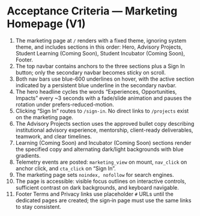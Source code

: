 # Acceptance Criteria — Marketing Homepage (V1)

1) The marketing page at `/` renders with a fixed theme, ignoring system theme, and includes sections in this order: Hero, Advisory Projects, Student Learning (Coming Soon), Student Incubator (Coming Soon), Footer.
2) The top navbar contains anchors to the three sections plus a Sign In button; only the secondary navbar becomes sticky on scroll.
3) Both nav bars use blue-600 underlines on hover, with the active section indicated by a persistent blue underline in the secondary navbar.
4) The hero headline cycles the words “Experiences, Opportunities, Impacts” every ~3 seconds with a fade/slide animation and pauses the rotation under prefers-reduced-motion.
5) Clicking “Sign In” routes to `/sign-in`. No direct links to `/projects` exist on the marketing page.
6) The Advisory Projects section uses the approved bullet copy describing institutional advisory experience, mentorship, client-ready deliverables, teamwork, and clear timelines.
7) Learning (Coming Soon) and Incubator (Coming Soon) sections render the specified copy and alternating dark/light backgrounds with blue gradients.
8) Telemetry events are posted: `marketing_view` on mount, `nav_click` on anchor click, and `cta_click` on “Sign In”.
9) The marketing page sets `noindex, nofollow` for search engines.
10) The page is accessible: visible focus outlines on interactive controls, sufficient contrast on dark backgrounds, and keyboard navigable.
11) Footer Terms and Privacy links use placeholder `#` URLs until the dedicated pages are created; the sign‑in page must use the same links to stay consistent.
